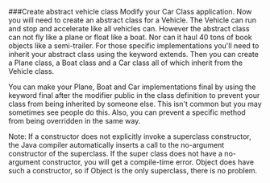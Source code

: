 ###Create abstract vehicle class
Modify your Car Class application. Now you will need to create an abstract class for a Vehicle. The Vehicle can run and stop and accelerate like all vehicles can. However the abstract class can not fly like a plane or float like a boat. Nor can it haul 40 tons of book objects like a semi-trailer. For those specific implementations you'll need to inherit your abstract class using the keyword extends. Then you can create a Plane class, a Boat class and a Car class all of which inherit from the Vehicle class.

 

You can make your Plane, Boat and Car implementations final by using the keyword final after the modifier public in the class definition to prevent your class from being inherited by someone else. This isn't common but you may sometimes see people do this. Also, you can prevent a specific method from being overridden in the same way.

Note: If a constructor does not explicitly invoke a superclass constructor, the Java compiler automatically inserts a call to the no-argument constructor of the superclass. If the super class does not have a no-argument constructor, you will get a compile-time error. Object does have such a constructor, so if Object is the only superclass, there is no problem.

 